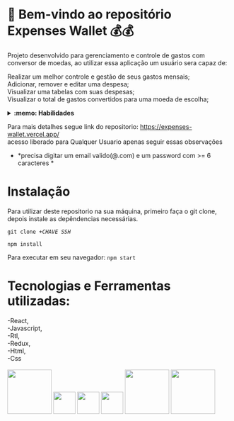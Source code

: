 # 👜 Bem-vindo ao repositório Expenses Wallet 💰💰

Projeto desenvolvido para gerenciamento e controle de gastos com conversor de moedas, ao utilizar essa aplicação um usuário sera capaz de:

Realizar um melhor controle e gestão de seus gastos mensais;</br>
Adicionar, remover e editar uma despesa;</br>
Visualizar uma tabelas com suas despesas;</br>
Visualizar o total de gastos convertidos para uma moeda de escolha;</br>

<details>
  <summary><strong>:memo: Habilidades</strong></summary><br />

Neste projeto, aprendi um pouco mais sobre Redux:

- Criando um _store_ Redux em aplicações React

- Criando _reducers_ no Redux em aplicações React

- Criando _actions_ no Redux em aplicações React

- Criando _dispatchers_ no Redux em aplicações React

- Conectando Redux aos componentes React

- Criando _actions_ assíncronas na sua aplicação React que faz uso de Redux.
  
- E por fim utilizei testes para validar toda a integridade da aplicação
</details>

Para mais detalhes segue link do repositorio:
https://expenses-wallet.vercel.app/ </br>
acesso liberado para Qualquer Usuario apenas seguir essas observações </br>
* *precisa digitar um email valido(@.com) e um password com >= 6 caracteres *

# <strong> Instalação </strong>

Para utilizar deste repositorio na sua máquina, primeiro faça o git clone, depois instale as depêndencias necessárias.

<code>git clone +*CHAVE SSH*</code>

<code>npm install</code>

Para executar em seu navegador:
<code>npm start</code>

# <strong> Tecnologias e Ferramentas utilizadas: </strong>
-React, </br>
-Javascript,</br>
-Rtl, </br>
-Redux,</br>
-Html, </br>
-Css</br>
</br>
<img width="100px" src="https://www.vectorlogo.zone/logos/reactjs/reactjs-ar21.svg" />
<img width="50px" src="https://cdn.jsdelivr.net/gh/devicons/devicon/icons/javascript/javascript-original.svg" />
<img width="50px" src="https://camo.githubusercontent.com/aa85cea585880ae694b4fe8dde116d092b8907d6351c71fcd76f00f7586fad72/68747470733a2f2f74657374696e672d6c6962726172792e636f6d2f696d672f6f63746f7075732d313238783132382e706e67" />
<img width="50px" src="https://cdn.jsdelivr.net/gh/devicons/devicon/icons/redux/redux-original.svg" />
<img width="100px" src="https://www.vectorlogo.zone/logos/w3_html5/w3_html5-ar21.svg" />
<img width="100px" src="https://www.vectorlogo.zone/logos/w3_css/w3_css-ar21.svg" />

